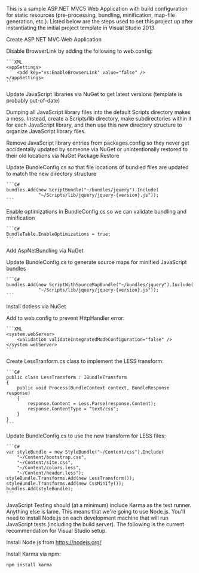 This is a sample ASP.NET MVC5 Web Application with build configuration for static resources (pre-processing, bundling, minification, map-file generation, etc.).  Listed below are the steps used to set this project up after instantiating the initial project template in Visual Studio 2013.




Create ASP.NET MVC Web Application

Disable BrowserLink by adding the following to web.config:

    ```XML
    <appSettings>
        <add key="vs:EnableBrowserLink" value="false" />
    </appSettings>
    ```


Update JavaScript libraries via NuGet to get latest versions (template is probably out-of-date)

Dumping all JavaScript library files into the default Scripts directory makes a mess.  Instead, create a Scripts/lib directory, make subdirectories within it for each JavaScript library, and then use this new directory structure to organize JavaScript library files.

Remove JavaScript library entries from packages.config so they never get accidentally updated by someone via NuGet or unintentionally restored to their old locations via NuGet Package Restore

Update BundleConfig.cs so that file locations of bundled files are updated to match the new directory structure

    ```C#
    bundles.Add(new ScriptBundle("~/bundles/jquery").Include(
                "~/Scripts/lib/jquery/jquery-{version}.js"));
    ```


Enable optimizations in BundleConfig.cs so we can validate bundling and minification

    ```C#
    BundleTable.EnableOptimizations = true;
    ```


Add AspNetBundling via NuGet

Update BundleConfig.cs to generate source maps for minified JavaScript bundles

    ```C#
    bundles.Add(new ScriptWithSourceMapBundle("~/bundles/jquery").Include(
                "~/Scripts/lib/jquery/jquery-{version}.js"));
    ```


Install dotless via NuGet

Add to web.config to prevent HttpHandler error:  

    ```XML
    <system.webServer>
        <validation validateIntegratedModeConfiguration="false" />
    </system.webServer>
    ```


Create LessTranform.cs class to implement the LESS transform: 

    ```C#
    public class LessTransform : IBundleTransform
    {
        public void Process(BundleContext context, BundleResponse response)
        {
            response.Content = Less.Parse(response.Content);
            response.ContentType = "text/css";
        }
    }
    ```


Update BundleConfig.cs to use the new transform for LESS files:

    ```C#
    var styleBundle = new StyleBundle("~/Content/css").Include(
        "~/Content/bootstrap.css",
        "~/Content/site.css",
        "~/Content/colors.less",
        "~/Content/header.less");
    styleBundle.Transforms.Add(new LessTransform());
    styleBundle.Transforms.Add(new CssMinify());
    bundles.Add(styleBundle);
    ```


JavaScript Testing should (at a minimum) include Karma as the test runner.  Anything else is lame.  This means that we're going to use Node.js.  You'll need to install Node.js on each development machine that will run JavaScript tests (including the build server).  The following is the current recommendation for Visual Studio setup.

Install Node.js from https://nodejs.org/

Install Karma via npm:

    npm install karma 


